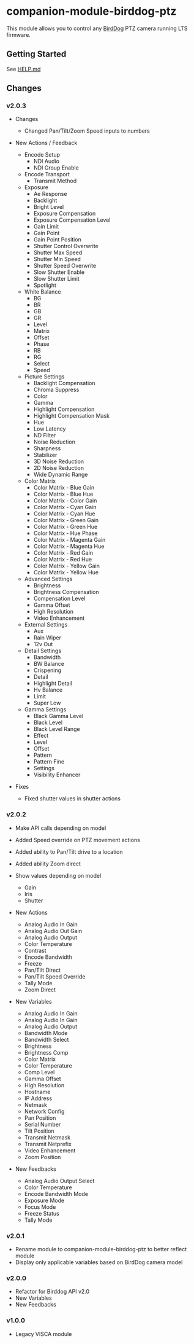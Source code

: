 # companion-module-birddog-ptz

This module allows you to control any [BirdDog](https://birddog.tv/ptz-range/) PTZ camera running LTS firmware.

## Getting Started

See [HELP.md](https://github.com/bitfocus/companion-module-birddog-ptz/blob/main/HELP.md)

## Changes

### v2.0.3

- Changes

  - Changed Pan/Tilt/Zoom Speed inputs to numbers

- New Actions / Feedback

  - Encode Setup
    - NDI Audio
    - NDI Group Enable
  - Encode Transport
    - Transmit Method
  - Exposure
    - Ae Response
    - Backlight
    - Bright Level
    - Exposure Compensation
    - Exposure Compensation Level
    - Gain Limit
    - Gain Point
    - Gain Point Position
    - Shutter Control Overwrite
    - Shutter Max Speed
    - Shutter Min Speed
    - Shutter Speed Overwrite
    - Slow Shutter Enable
    - Slow Shutter Limit
    - Spotlight
  - White Balance
    - BG
    - BR
    - GB
    - GR
    - Level
    - Matrix
    - Offset
    - Phase
    - RB
    - RG
    - Select
    - Speed
  - Picture Settings
    - Backlight Compensation
    - Chroma Suppress
    - Color
    - Gamma
    - Highlight Compensation
    - Highlight Compensation Mask
    - Hue
    - Low Latency
    - ND Filter
    - Noise Reduction
    - Sharpness
    - Stabilizer
    - 3D Noise Reduction
    - 2D Noise Reduction
    - Wide Dynamic Range
  - Color Matrix
    - Color Matrix - Blue Gain
    - Color Matrix - Blue Hue
    - Color Matrix - Color Gain
    - Color Matrix - Cyan Gain
    - Color Matrix - Cyan Hue
    - Color Matrix - Green Gain
    - Color Matrix - Green Hue
    - Color Matrix - Hue Phase
    - Color Matrix - Magenta Gain
    - Color Matrix - Magenta Hue
    - Color Matrix - Red Gain
    - Color Matrix - Red Hue
    - Color Matrix - Yellow Gain
    - Color Matrix - Yellow Hue
  - Advanced Settings
    - Brightness
    - Brightness Compensation
    - Compensation Level
    - Gamma Offset
    - High Resolution
    - Video Enhancement
  - External Settings
    - Aux
    - Rain Wiper
    - 12v Out
  - Detail Settings
    - Bandwidth
    - BW Balance
    - Crispening
    - Detail
    - Highlight Detail
    - Hv Balance
    - Limit
    - Super Low
  - Gamma Settings
    - Black Gamma Level
    - Black Level
    - Black Level Range
    - Effect
    - Level
    - Offset
    - Pattern
    - Pattern Fine
    - Settings
    - Visibility Enhancer

- Fixes
  - Fixed shutter values in shutter actions

### v2.0.2

- Make API calls depending on model
- Added Speed override on PTZ movement actions
- Added ability to Pan/Tilt drive to a location
- Added ability Zoom direct
- Show values depending on model

  - Gain
  - Iris
  - Shutter

- New Actions
  - Analog Audio In Gain
  - Analog Audio Out Gain
  - Analog Audio Output
  - Color Temperature
  - Contrast
  - Encode Bandwidth
  - Freeze
  - Pan/Tilt Direct
  - Pan/Tilt Speed Override
  - Tally Mode
  - Zoom Direct
- New Variables
  - Analog Audio In Gain
  - Analog Audio In Gain
  - Analog Audio Output
  - Bandwidth Mode
  - Bandwidth Select
  - Brightness
  - Brightness Comp
  - Color Matrix
  - Color Temperature
  - Comp Level
  - Gamma Offset
  - High Resolution
  - Hostname
  - IP Address
  - Netmask
  - Network Config
  - Pan Position
  - Serial Number
  - Tilt Position
  - Transmit Netmask
  - Transmit Netprefix
  - Video Enhancement
  - Zoom Position
- New Feedbacks
  - Analog Audio Output Select
  - Color Temperature
  - Encode Bandwidth Mode
  - Exposure Mode
  - Focus Mode
  - Freeze Status
  - Tally Mode

### v2.0.1

- Rename module to companion-module-birddog-ptz to better reflect module
- Display only applicable variables based on BirdDog camera model

### v2.0.0

- Refactor for Birddog API v2.0
- New Variables
- New Feedbacks

### v1.0.0

- Legacy VISCA module
